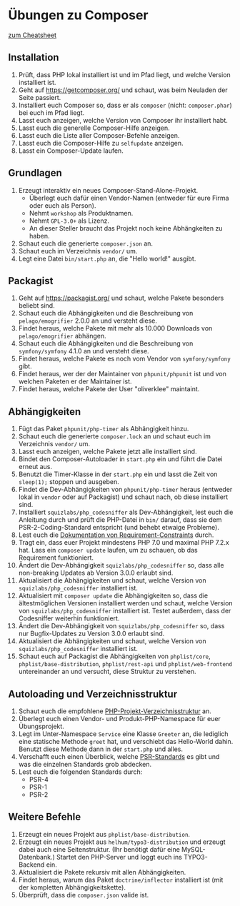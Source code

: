 # Übungen zu Composer

[zum Cheatsheet](composer-cheatsheet-de.md)

## Installation
1. Prüft, dass PHP lokal installiert ist und im Pfad liegt, und welche Version
   installiert ist.
1. Geht auf https://getcomposer.org/ und schaut, was beim Neuladen der Seite
   passiert.
1. Installiert euch Composer so, dass er als `composer`
   (nicht: `composer.phar`) bei euch im Pfad liegt.
1. Lasst euch anzeigen, welche Version von Composer ihr installiert habt.
1. Lasst euch die generelle Composer-Hilfe anzeigen.
1. Lasst euch die Liste aller Composer-Befehle anzeigen.
1. Lasst euch die Composer-Hilfe zu `selfupdate` anzeigen.
1. Lasst ein Composer-Update laufen.

## Grundlagen
1. Erzeugt interaktiv ein neues Composer-Stand-Alone-Projekt.
   - Überlegt euch dafür einen Vendor-Namen (entweder für eure Firma oder euch
     als Person).
   - Nehmt `workshop` als Produktnamen.
   - Nehmt `GPL-3.0+` als Lizenz.
   - An dieser Steller braucht das Projekt noch keine Abhängkeiten zu haben.
1. Schaut euch die generierte `composer.json` an.
1. Schaut euch im Verzeichnis `vendor/` um.
1. Legt eine Datei `bin/start.php` an, die "Hello world!" ausgibt.

## Packagist
1. Geht auf https://packagist.org/ und schaut, welche Pakete besonders beliebt
   sind.
1. Schaut euch die Abhängigkeiten und die Beschreibung von `pelago/emogrifier`
   2.0.0 an und versteht diese.
1. Findet heraus, welche Pakete mit mehr als 10.000 Downloads von
   `pelago/emogrifier` abhängen.
1. Schaut euch die Abhängigkeiten und die Beschreibung von `symfony/symfony`
   4.1.0 an und versteht diese.
1. Findet heraus, welche Pakete es noch vom Vendor von `symfony/symfony` gibt.
1. Findet heraus, wer der der Maintainer von `phpunit/phpunit` ist und von
   welchen Paketen er der Maintainer ist.
1. Findet heraus, welche Pakete der User "oliverklee" maintaint.

## Abhängigkeiten
1. Fügt das Paket `phpunit/php-timer` als Abhängigkeit hinzu.
1. Schaut euch die generierte `composer.lock` an und schaut euch im Verzeichnis
   `vendor/` um.
1. Lasst euch anzeigen, welche Pakete jetzt alle installiert sind.
1. Bindet den Composer-Autoloader in `start.php` ein und führt die Datei erneut
   aus.
1. Benutzt die Timer-Klasse in der `start.php` ein und lasst die Zeit
   von `sleep(1);` stoppen und ausgeben.
1. Findet die Dev-Abhängigkeiten von `phpunit/php-timer` heraus (entweder
   lokal in `vendor` oder auf Packagist) und schaut nach, ob diese installiert
   sind.
1. Installiert `squizlabs/php_codesniffer` als Dev-Abhängigkeit, lest euch die
   Anleitung durch und prüft die PHP-Datei in `bin/` darauf, dass sie dem
   PSR-2-Coding-Standard entspricht (und behebt etwaige Probleme).
1. Lest euch die
   [Dokumentation von Requirement-Constraints](https://getcomposer.org/doc/articles/versions.md)
   durch.
1. Tragt ein, dass euer Projekt mindestens PHP 7.0 und maximal PHP 7.2.x hat.
   Lass ein `composer update` laufen, um zu schauen, ob das Requirement
   funktioniert.
1. Ändert die Dev-Abhängigkeit `squizlabs/php_codesniffer` so, dass alle
   non-breaking Updates ab Version 3.0.0 erlaubt sind.
1. Aktualisiert die Abhängigkeiten und schaut, welche Version von
   `squizlabs/php_codesniffer` installiert ist.
1. Aktualisiert mit `composer update` die Abhängigkeiten so, dass die
   ältestmöglichen Versionen installiert werden und schaut, welche Version von
   `squizlabs/php_codesniffer` installiert ist. Testet außerdem, dass der
   Codesniffer weiterhin funktioniert.
1. Ändert die Dev-Abhängigkeit von `squizlabs/php_codesniffer` so, dass nur
   Bugfix-Updates zu Version 3.0.0 erlaubt sind.
1. Aktualisiert die Abhängigkeiten und schaut, welche Version von
   `squizlabs/php_codesniffer` installiert ist.
1. Schaut euch auf Packagist die Abhängigkeiten von `phplist/core`,
   `phplist/base-distribution`, `phplist/rest-api` und `phplist/web-frontend`
   untereinander an und versucht, diese Struktur zu verstehen.

## Autoloading und Verzeichnisstruktur
1. Schaut euch die empfohlene
   [PHP-Projekt-Verzeichnisstruktur](https://github.com/php-pds/skeleton) an.
1. Überlegt euch einen Vendor- und Produkt-PHP-Namespace für euer
   Übungsprojekt.
1. Legt im Unter-Namespace `Service` eine Klasse `Greeter` an, die lediglich eine
   statische Methode `greet` hat, und verschiebt das Hello-World dahin. Benutzt
   diese Methode dann in der `start.php` und alles.
1. Verschafft euch einen Überblick, welche [PSR-Standards](https://www.php-fig.org/psr/)
   es gibt und was die einzelnen Standards grob abdecken.
1. Lest euch die folgenden Standards durch:
   - PSR-4
   - PSR-1
   - PSR-2

## Weitere Befehle
1. Erzeugt ein neues Projekt aus `phplist/base-distribution`.
1. Erzeugt ein neues Projekt aus `helhum/typo3-distribution` und erzeugt dabei
   auch eine Seitenstruktur. (Ihr benötigt dafür eine MySQL-Datenbank.)
   Startet den PHP-Server und loggt euch ins TYPO3-Backend ein.
1. Aktualisiert die Pakete rekursiv mit allen Abhängigkeiten.
1. Findet heraus, warum das Paket `doctrine/inflector` installiert ist (mit
   der kompletten Abhängigkeitskette).
1. Überprüft, dass die `composer.json` valide ist.
